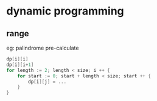 # dynamic programming 

## range 
eg: palindrome pre-calculate
```go
dp[i][i]
dp[i][i+1]
for length := 2; length < size; i ++ {
    for start := 0; start + length < size; start ++ {
    	dp[i][j] = ...
    }
}
```

